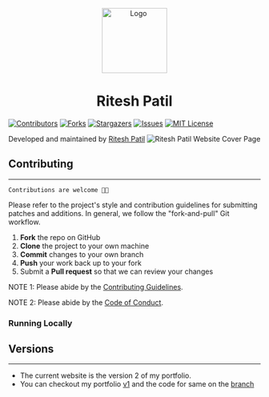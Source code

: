 <p align="center">
  <img src="https://res.cloudinary.com/riteshp2000/image/upload/v1642314485/portfolio/v2/assets/Group_2069_1_leeey6.png" alt="Logo" width="130">
</p>
<h1 align="center">Ritesh Patil</h1>

[![Contributors][contributors-shield]][contributors-url]
[![Forks][forks-shield]][forks-url] [![Stargazers][stars-shield]][stars-url]
[![Issues][issues-shield]][issues-url]
[![MIT License][license-shield]][license-url]

Developed and maintained by [Ritesh Patil](https://riteshpatil.com/)
![Ritesh Patil Website Cover Page](https://res.cloudinary.com/riteshp2000/image/upload/v1642314622/portfolio/v2/assets/cover_vi35l3.png)

## Contributing

---

`Contributions are welcome 🎉🎉`

Please refer to the project's style and contribution guidelines for submitting
patches and additions. In general, we follow the "fork-and-pull" Git workflow.

1.  **Fork** the repo on GitHub
2.  **Clone** the project to your own machine
3.  **Commit** changes to your own branch
4.  **Push** your work back up to your fork
5.  Submit a **Pull request** so that we can review your changes

NOTE 1: Please abide by the [Contributing Guidelines](./CONTRIBUTING.md).

NOTE 2: Please abide by the [Code of Conduct](./CODE_OF_CONDUCT.md).

### Running Locally



## Versions

---

- The current website is the version 2 of my portfolio.
- You can checkout my portfolio [v1](https://riteshspatil.netlify.app) and the
  code for same on the
  [branch](https://github.com/riteshsp2000/portfolio/tree/v1)

[contributors-shield]:
  https://img.shields.io/github/contributors/riteshsp2000/portfolio?style=for-the-badge
[contributors-url]:
  https://github.com/riteshsp2000/portfolio/graphs/contributors
[forks-shield]:
  https://img.shields.io/github/forks/riteshsp2000/portfolio?style=for-the-badge
[forks-url]: https://github.com/riteshsp2000/portfolio/network/members
[stars-shield]:
  https://img.shields.io/github/stars/riteshsp2000/portfolio?style=for-the-badge
[stars-url]: https://github.com/riteshsp2000/portfolio/stargazers
[issues-shield]:
  https://img.shields.io/github/issues/riteshsp2000/portfolio?style=for-the-badge
[issues-url]: https://github.com/riteshsp2000/portfolio/issues
[license-shield]:
  https://img.shields.io/github/license/riteshsp2000/portfolio?style=for-the-badge
[license-url]: https://github.com/riteshsp2000/portfolio/blob/main/LICENSE
